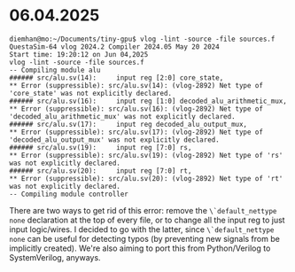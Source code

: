# 06.04.2025
```
diemhan@mo:~/Documents/tiny-gpu$ vlog -lint -source -file sources.f
QuestaSim-64 vlog 2024.2 Compiler 2024.05 May 20 2024
Start time: 19:20:12 on Jun 04,2025
vlog -lint -source -file sources.f
-- Compiling module alu
###### src/alu.sv(14):     input reg [2:0] core_state,
** Error (suppressible): src/alu.sv(14): (vlog-2892) Net type of 'core_state' was not explicitly declared.
###### src/alu.sv(16):     input reg [1:0] decoded_alu_arithmetic_mux,
** Error (suppressible): src/alu.sv(16): (vlog-2892) Net type of 'decoded_alu_arithmetic_mux' was not explicitly declared.
###### src/alu.sv(17):     input reg decoded_alu_output_mux,
** Error (suppressible): src/alu.sv(17): (vlog-2892) Net type of 'decoded_alu_output_mux' was not explicitly declared.
###### src/alu.sv(19):     input reg [7:0] rs,
** Error (suppressible): src/alu.sv(19): (vlog-2892) Net type of 'rs' was not explicitly declared.
###### src/alu.sv(20):     input reg [7:0] rt,
** Error (suppressible): src/alu.sv(20): (vlog-2892) Net type of 'rt' was not explicitly declared.
-- Compiling module controller
```

There are two ways to get rid of this error: remove the ```\`default_nettype none``` declaration at the top of every file, or to change all the input reg to just input logic/wires. I decided to go with the latter, since ```\`default_nettype none``` can be useful for detecting typos (by preventing new signals from be implicitly created). We're also aiming to port this from Python/Verilog to SystemVerilog, anyways.

